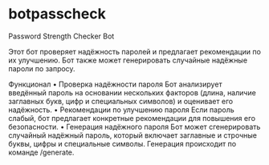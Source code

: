 # botpasscheck

Password Strength Checker Bot

Этот бот проверяет надёжность паролей и предлагает рекомендации по их улучшению. Бот также может генерировать случайные надёжные пароли по запросу.

Функционал
	•	Проверка надёжности пароля
Бот анализирует введённый пароль на основании нескольких факторов (длина, наличие заглавных букв, цифр и специальных символов) и оценивает его надёжность.
	•	Рекомендации по улучшению пароля
Если пароль слабый, бот предлагает конкретные рекомендации для повышения его безопасности.
	•	Генерация надёжного пароля
Бот может сгенерировать случайный надёжный пароль, который включает заглавные и строчные буквы, цифры и специальные символы. Генерация происходит по команде /generate.



